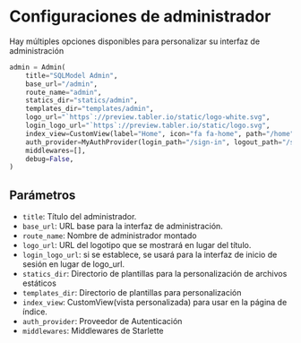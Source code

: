 # Configuraciones de administrador

Hay múltiples opciones disponibles para personalizar su interfaz de administración

```python
admin = Admin(
    title="SQLModel Admin",
    base_url="/admin",
    route_name="admin",
    statics_dir="statics/admin",
    templates_dir="templates/admin",
    logo_url="`https`://preview.tabler.io/static/logo-white.svg",
    login_logo_url="`https`://preview.tabler.io/static/logo.svg",
    index_view=CustomView(label="Home", icon="fa fa-home", path="/home", template_path="home.html"),
    auth_provider=MyAuthProvider(login_path="/sign-in", logout_path="/sign-out"),
    middlewares=[],
    debug=False,
)
```


## Parámetros

* `title`: Título del administrador.
* `base_url`: URL base para la interfaz de administración.
* `route_name`: Nombre de administrador montado
* `logo_url`: URL del logotipo que se mostrará en lugar del título.
* `login_logo_url`: si se establece, se usará para la interfaz de inicio de sesión en lugar de logo_url.
* `statics_dir`: Directorio de plantillas para la personalización de archivos estáticos
* `templates_dir`: Directorio de plantillas para personalización
* `index_view`: CustomView(vista personalizada) para usar en la página de índice.
* `auth_provider`: Proveedor de Autenticación
* `middlewares`: Middlewares de Starlette
